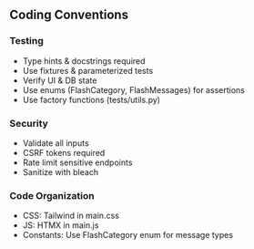 ## Coding Conventions
### Testing
- Type hints & docstrings required
- Use fixtures & parameterized tests
- Verify UI & DB state
- Use enums (FlashCategory, FlashMessages) for assertions
- Use factory functions (tests/utils.py)

### Security
- Validate all inputs
- CSRF tokens required
- Rate limit sensitive endpoints
- Sanitize with bleach

### Code Organization
- CSS: Tailwind in main.css
- JS: HTMX in main.js
- Constants: Use FlashCategory enum for message types

